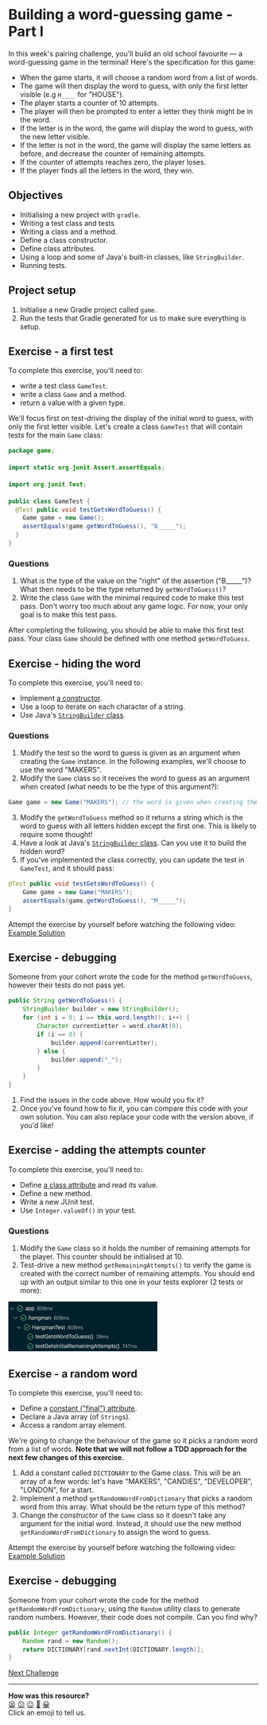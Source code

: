 # Building a word-guessing game - Part I

In this week's pairing challenge, you'll build an old school favourite — a word-guessing game in the terminal! Here's the specification for this game:

 * When the game starts, it will choose a random word from a list of words.
 * The game will then display the word to guess, with only the first letter visible (e.g `H____` for "HOUSE").
 * The player starts a counter of 10 attempts.
 * The player will then be prompted to enter a letter they think might be in the word.
 * If the letter is in the word, the game will display the word to guess, with the new letter visible.
 * If the letter is not in the word, the game will display the same letters as before, and decrease the counter of remaining attempts.
 * If the counter of attempts reaches zero, the player loses.
 * If the player finds all the letters in the word, they win.

## Objectives 

 * Initialising a new project with `gradle`.
 * Writing a test class and tests
 * Writing a class and a method.
 * Define a class constructor.
 * Define class attributes.
 * Using a loop and some of Java's built-in classes, like `StringBuilder`.
 * Running tests.

## Project setup

1. Initialise a new Gradle project called `game`.
2. Run the tests that Gradle generated for us to make sure everything is setup.

## Exercise - a first test

To complete this exercise, you'll need to:
  * write a test class `GameTest`.
  * write a class `Game` and a method.
  * return a value with a given type.

We'll focus first on test-driving the display of the initial word to guess, with only the first letter visible. Let's create a class `GameTest` that will contain tests for the main `Game` class:

```java
package game;

import static org.junit.Assert.assertEquals;

import org.junit.Test;

public class GameTest {
  @Test public void testGetsWordToGuess() {
    Game game = new Game();
    assertEquals(game.getWordToGuess(), "B_____");
  }
}
```

### Questions

1. What is the type of the value on the "right" of the assertion ("B_____")? What then needs to be the type returned by `getWordToGuess()`? 
2. Write the class `Game` with the minimal required code to make this test pass. Don't worry too much about any game logic. For now, your only goal is to make this test pass.

After completing the following, you should be able to make this first test pass. Your class `Game` should be defined with one method `getWordToGuess`.

## Exercise - hiding the word

<!-- OMITTED -->

To complete this exercise, you'll need to:
  * Implement [a constructor](https://www.tutorialspoint.com/java/java_constructors.htm).
  * Use a loop to iterate on each character of a string.
  * Use Java's [`StringBuilder` class](https://www.javatpoint.com/StringBuilder-class).

### Questions

1. Modify the test so the word to guess is given as an argument when creating the `Game` instance. In the following examples, we'll choose to use the word "MAKERS". 
2. Modify the `Game` class so it receives the word to guess as an argument when created (what needs to be the type of this argument?):
```java
Game game = new Game("MAKERS"); // the word is given when creating the instance
```

3. Modify the `getWordToGuess` method so it returns a string which is the word to guess with all letters hidden except the first one. This is likely to require some thought!
4. Have a look at Java's [`StringBuilder` class](https://www.javatpoint.com/StringBuilder-class). Can you use it to build the hidden word?
5. If you've implemented the class correctly, you can update the test in `GameTest`, and it should pass:
```java
@Test public void testGetsWordToGuess() {
    Game game = new Game("MAKERS");
    assertEquals(game.getWordToGuess(), "M_____");
}
```

Attempt the exercise by yourself before watching the following video:
[Example Solution](https://www.youtube.com/watch?v=SLPTupRLh9w)

## Exercise - debugging

<!-- OMITTED -->

Someone from your cohort wrote the code for the method `getWordToGuess`, however their tests do not pass yet.
```java
public String getWordToGuess() {
    StringBuilder builder = new StringBuilder();
    for (int i = 0; i == this.word.length(); i++) {
        Character currentLetter = word.charAt(0);
        if (i == 0) {
            builder.append(currentLetter);
        } else {
            builder.append("_");
        }
    }
}
```

1. Find the issues in the code above. How would you fix it?
2. Once you've found how to fix it, you can compare this code with your own solution. You can also replace your code with the version above, if you'd like!

## Exercise - adding the attempts counter

To complete this exercise, you'll need to:
  * Define [a class attribute](https://www.w3schools.com/java/java_class_attributes.asp) and read its value.
  * Define a new method.
  * Write a new JUnit test.
  * Use `Integer.valueOf()` in your test.

### Questions

1. Modify the `Game` class so it holds the number of remaining attempts for the player. This counter should be initialised at 10.
2. Test-drive a new method `getRemainingAttempts()` to verify the game is created with the correct number of remaining attempts. You should end up with an output similar to this one in your tests explorer (2 tests or more):

<img src="resources/hangman-tests1.png" width="300" height="100">

## Exercise - a random word

To complete this exercise, you'll need to:
  * Define a [constant ("final") attribute](https://www.javatpoint.com/java-constant).
  * Declare a Java array (of `String`s).
  * Access a random array element.

We're going to change the behaviour of the game so it picks a random word from a list of words.
**Note that we will not follow a TDD approach for the next few changes of this exercise.**

1. Add a constant called `DICTIONARY` to the Game class. This will be an array of a few words: let's have "MAKERS", "CANDIES", "DEVELOPER", "LONDON", for a start.
2. Implement a method `getRandomWordFromDictionary` that picks a random word from this array. What should be the return type of this method?
3. Change the *constructor* of the `Game` class so it doesn't take any argument for the initial word. Instead, it should use the new method `getRandomWordFromDictionary` to assign the word to guess.

Attempt the exercise by yourself before watching the following video:
[Example Solution](https://www.youtube.com/watch?v=4kgxHtR0aMY)

## Exercise - debugging

<!-- OMITTED -->

Someone from your cohort wrote the code for the method `getRandomWordFromDictionary`, using the `Random` utility class to generate random numbers. However, their code does not compile. Can you find why?

```java
public Integer getRandomWordFromDictionary() {
    Random rand = new Random();
    return DICTIONARY[rand.nextInt(DICTIONARY.length)];
}
```


[Next Challenge](06_challenge_word_choser.md)

<!-- BEGIN GENERATED SECTION DO NOT EDIT -->

---

**How was this resource?**  
[😫](https://airtable.com/shrUJ3t7KLMqVRFKR?prefill_Repository=makersacademy/java-apprenticeship-module&prefill_File=main/05_challenge_game.md&prefill_Sentiment=😫) [😕](https://airtable.com/shrUJ3t7KLMqVRFKR?prefill_Repository=makersacademy/java-apprenticeship-module&prefill_File=main/05_challenge_game.md&prefill_Sentiment=😕) [😐](https://airtable.com/shrUJ3t7KLMqVRFKR?prefill_Repository=makersacademy/java-apprenticeship-module&prefill_File=main/05_challenge_game.md&prefill_Sentiment=😐) [🙂](https://airtable.com/shrUJ3t7KLMqVRFKR?prefill_Repository=makersacademy/java-apprenticeship-module&prefill_File=main/05_challenge_game.md&prefill_Sentiment=🙂) [😀](https://airtable.com/shrUJ3t7KLMqVRFKR?prefill_Repository=makersacademy/java-apprenticeship-module&prefill_File=main/05_challenge_game.md&prefill_Sentiment=😀)  
Click an emoji to tell us.

<!-- END GENERATED SECTION DO NOT EDIT -->
